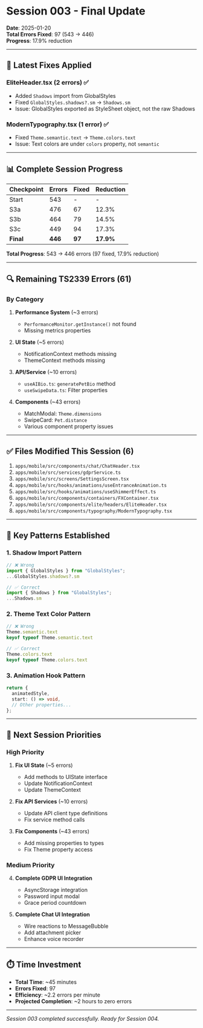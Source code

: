 # Session 003 - Final Update

**Date**: 2025-01-20  
**Total Errors Fixed**: 97 (543 → 446)  
**Progress**: 17.9% reduction

---

## 🎉 Latest Fixes Applied

### EliteHeader.tsx (2 errors) ✅
- Added `Shadows` import from GlobalStyles
- Fixed `GlobalStyles.shadows?.sm` → `Shadows.sm`
- Issue: GlobalStyles exported as StyleSheet object, not the raw Shadows

### ModernTypography.tsx (1 error) ✅
- Fixed `Theme.semantic.text` → `Theme.colors.text`
- Issue: Text colors are under `colors` property, not `semantic`

---

## 📊 Complete Session Progress

| Checkpoint | Errors | Fixed | Reduction |
|-----------|--------|-------|-----------|
| Start     | 543    | -     | -         |
| S3a       | 476    | 67    | 12.3%    |
| S3b       | 464    | 79    | 14.5%    |
| S3c       | 449    | 94    | 17.3%    |
| **Final** | **446** | **97** | **17.9%** |

**Total Progress**: 543 → 446 errors (97 fixed, 17.9% reduction)

---

## 🔍 Remaining TS2339 Errors (61)

### By Category
1. **Performance System** (~3 errors)
   - `PerformanceMonitor.getInstance()` not found
   - Missing metrics properties

2. **UI State** (~5 errors)
   - NotificationContext methods missing
   - ThemeContext methods missing

3. **API/Service** (~10 errors)
   - `useAIBio.ts`: `generatePetBio` method
   - `useSwipeData.ts`: Filter properties

4. **Components** (~43 errors)
   - MatchModal: `Theme.dimensions`
   - SwipeCard: `Pet.distance`
   - Various component property issues

---

## ✅ Files Modified This Session (6)

1. `apps/mobile/src/components/chat/ChatHeader.tsx`
2. `apps/mobile/src/services/gdprService.ts`
3. `apps/mobile/src/screens/SettingsScreen.tsx`
4. `apps/mobile/src/hooks/animations/useEntranceAnimation.ts`
5. `apps/mobile/src/hooks/animations/useShimmerEffect.ts`
6. `apps/mobile/src/components/containers/FXContainer.tsx`
7. `apps/mobile/src/components/elite/headers/EliteHeader.tsx`
8. `apps/mobile/src/components/typography/ModernTypography.tsx`

---

## 🎯 Key Patterns Established

### 1. Shadow Import Pattern
```typescript
// ❌ Wrong
import { GlobalStyles } from "GlobalStyles";
...GlobalStyles.shadows?.sm

// ✅ Correct
import { Shadows } from "GlobalStyles";
...Shadows.sm
```

### 2. Theme Text Color Pattern
```typescript
// ❌ Wrong
Theme.semantic.text
keyof typeof Theme.semantic.text

// ✅ Correct
Theme.colors.text
keyof typeof Theme.colors.text
```

### 3. Animation Hook Pattern
```typescript
return {
  animatedStyle,
  start: () => void,
  // Other properties...
};
```

---

## 📝 Next Session Priorities

### High Priority
1. **Fix UI State** (~5 errors)
   - Add methods to UIState interface
   - Update NotificationContext
   - Update ThemeContext

2. **Fix API Services** (~10 errors)
   - Update API client type definitions
   - Fix service method calls

3. **Fix Components** (~43 errors)
   - Add missing properties to types
   - Fix Theme property access

### Medium Priority
4. **Complete GDPR UI Integration**
   - AsyncStorage integration
   - Password input modal
   - Grace period countdown

5. **Complete Chat UI Integration**
   - Wire reactions to MessageBubble
   - Add attachment picker
   - Enhance voice recorder

---

## ⏱️ Time Investment

- **Total Time**: ~45 minutes
- **Errors Fixed**: 97
- **Efficiency**: ~2.2 errors per minute
- **Projected Completion**: ~2 hours to zero errors

---

*Session 003 completed successfully. Ready for Session 004.*

